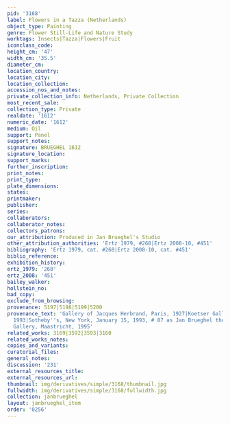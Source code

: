 ```yaml
---
pid: '3168'
label: Flowers in a Tazza (Netherlands)
object_type: Painting
genre: Flower Still-Life and Nature Study
worktags: Insects|Tazza|Flowers|Fruit
iconclass_code:
height_cm: '47'
width_cm: '35.5'
diameter_cm:
location_country:
location_city:
location_collection:
accession_nos_and_notes:
private_collection_info: Netherlands, Private Collection
most_recent_sale:
collection_type: Private
realdate: '1612'
numeric_date: '1612'
medium: Oil
support: Panel
support_notes:
signature: BRUEGHEL 1612
signature_location:
support_marks:
further_inscription:
print_notes:
print_type:
plate_dimensions:
states:
printmaker:
publisher:
series:
collaborators:
collaborator_notes:
collectors_patrons:
our_attribution: Produced in Jan Brueghel's Studio
other_attribution_authorities: 'Ertz 1979, #268|Ertz 2008-10, #451'
bibliography: 'Ertz 1979, cat. #268|Ertz 2008-10, cat. #451'
biblio_reference:
exhibition_history:
ertz_1979: '268'
ertz_2008: '451'
bailey_walker:
hollstein_no:
bad_copy:
exclude_from_browsing:
provenance: 5197|5198|5199|5200
provenance_text: 'Gallery of Jacques Herbrand, Paris, 1927|Koetser Gallery, Zurich,
  1993|Sotheby''s, New York, January 15, 1993, # 87 as Jan Brueghel the Younger|Noortman
  Gallery, Maastricht, 1995'
related_works: 3169|3592|3593|3160
related_works_notes:
copies_and_variants:
curatorial_files:
general_notes:
discussion: '231'
external_resources_title:
external_resources_url:
thumbnail: img/derivatives/simple/3168/thumbnail.jpg
fullwidth: img/derivatives/simple/3168/fullwidth.jpg
collection: janbrueghel
layout: janbrueghel_item
order: '0256'
---
```

